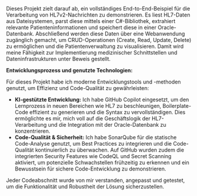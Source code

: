 Dieses Projekt zielt darauf ab, ein vollständiges End-to-End-Beispiel für die Verarbeitung von HL7v2-Nachrichten zu demonstrieren. Es liest HL7-Daten aus Dateisystemen, parst diese mittels einer C#-Bibliothek, extrahiert relevante Patienteninformationen und speichert diese in einer Oracle-Datenbank. Abschließend werden diese Daten über eine Webanwendung zugänglich gemacht, um CRUD-Operationen (Create, Read, Update, Delete) zu ermöglichen und die Patientenverwaltung zu visualisieren. Damit wird meine Fähigkeit zur Implementierung medizinischer Schnittstellen und Dateninfrastrukturen unter Beweis gestellt.



**Entwicklungsprozess und genutzte Technologien:**

Für dieses Projekt habe ich moderne Entwicklungstools und -methoden genutzt, um Effizienz und Code-Qualität zu gewährleisten:

* **KI-gestützte Entwicklung:** Ich habe GitHub Copilot eingesetzt, um den Lernprozess in neuen Bereichen wie HL7 zu beschleunigen, Boilerplate-Code effizient zu generieren und die Syntax zu vervollständigen. Dies ermöglichte es mir, mich voll auf die Geschäftslogik der HL7-Verarbeitung und die Integration mit der Oracle-Datenbank zu konzentrieren.
* **Code-Qualität & Sicherheit:** Ich habe SonarQube für die statische Code-Analyse genutzt, um Best Practices zu integrieren und die Code-Qualität kontinuierlich zu überwachen. Auf GitHub wurden zudem die integrierten Security Features wie CodeQL und Secret Scanning aktiviert, um potenzielle Schwachstellen frühzeitig zu erkennen und ein Bewusstsein für sichere Code-Entwicklung zu demonstrieren.

Jeder Codeabschnitt wurde von mir verstanden, angepasst und getestet, um die Funktionalität und Robustheit der Lösung sicherzustellen.
